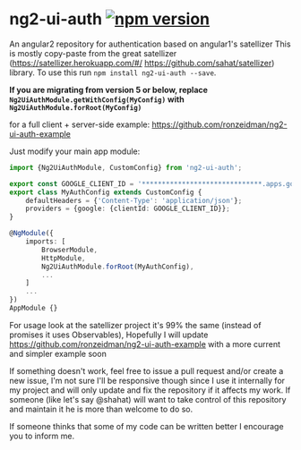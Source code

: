 # ng2-ui-auth [![npm version](https://badge.fury.io/js/ng2-ui-auth.svg)](https://badge.fury.io/js/ng2-ui-auth)

An angular2 repository for authentication based on angular1's satellizer
This is mostly copy-paste from the great satellizer (https://satellizer.herokuapp.com/#/ https://github.com/sahat/satellizer) library.
To use this run `npm install ng2-ui-auth --save`.

**If you are migrating from version 5 or below, replace `Ng2UiAuthModule.getWithConfig(MyConfig)` with `Ng2UiAuthModule.forRoot(MyConfig)`**

for a full client + server-side example: https://github.com/ronzeidman/ng2-ui-auth-example

Just modify your main app module:
```typescript
import {Ng2UiAuthModule, CustomConfig} from 'ng2-ui-auth';

export const GOOGLE_CLIENT_ID = '******************************.apps.googleusercontent.com';
export class MyAuthConfig extends CustomConfig {
    defaultHeaders = {'Content-Type': 'application/json'};
    providers = {google: {clientId: GOOGLE_CLIENT_ID}};
}

@NgModule({
    imports: [
        BrowserModule,
        HttpModule,
        Ng2UiAuthModule.forRoot(MyAuthConfig),
        ...
    ]
    ...
})
AppModule {}
```

For usage look at the satellizer project it's 99% the same (instead of promises it uses Observables), 
Hopefully I will update https://github.com/ronzeidman/ng2-ui-auth-example with a more current and simpler example soon

If something doesn't work, feel free to issue a pull request and/or create a new issue, I'm not sure I'll be responsive though since I use it internally for my project and will only update and fix the repository if it affects my work.
If someone (like let's say @shahat) will want to take control of this repository and maintain it he is more than welcome to do so.

If someone thinks that some of my code can be written better I encourage you to inform me.
